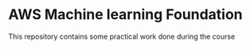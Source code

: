 # AWS Machine learning Foundation
 This repository contains some practical work done during the course
